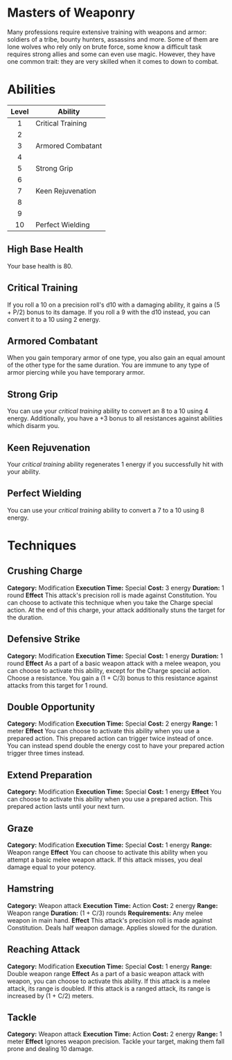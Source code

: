 # Masters of Weaponry
Many professions require extensive training with weapons and armor: soldiers of a tribe, bounty hunters, assassins and more. Some of them are lone wolves who rely only on brute force, some know a difficult task requires strong allies and some can even use magic. However, they have one common trait: they are very skilled when it comes to down to combat.

# Abilities
| Level | Ability           |
| :---: | ----------------- |
|   1   | Critical Training |
|   2   |                   |
|   3   | Armored Combatant |
|   4   |                   |
|   5   | Strong Grip       |
|   6   |                   |
|   7   | Keen Rejuvenation |
|   8   |                   |
|   9   |                   |
|  10   | Perfect Wielding  |
## High Base Health
Your base health is 80.

## Critical Training
If you roll a 10 on a precision roll's d10 with a damaging ability, it gains a (5 + P/2) bonus to its damage. 
If you roll a 9 with the d10 instead, you can convert it to a 10 using 2 energy.

## Armored Combatant
When you gain temporary armor of one type, you also gain an equal amount of the other type for the same duration. You are immune to any type of armor piercing while you have temporary armor.

## Strong Grip
You can use your *critical training* ability to convert an 8 to a 10 using 4 energy. Additionally, you have a +3 bonus to all resistances against abilities which disarm you.

## Keen Rejuvenation
Your *critical training* ability regenerates 1 energy if you successfully hit with your ability. 

## Perfect Wielding
You can use your *critical training* ability to convert a 7 to a 10 using 8 energy. 



# Techniques
## Crushing Charge
**Category:** Modification
**Execution Time:** Special
**Cost:** 3 energy
**Duration:** 1 round
**Effect**
	This attack's precision roll is made against Constitution.
	You can choose to activate this technique when you take the Charge special action.
	At the end of this charge, your attack additionally stuns the target for the duration.

## Defensive Strike
**Category:** Modification
**Execution Time:** Special
**Cost:** 1 energy
**Duration:** 1 round
**Effect**
	As a part of a basic weapon attack with a melee weapon, you can choose to activate this ability, except for the Charge special action.
	Choose a resistance. You gain a (1 + C/3) bonus to this resistance against attacks from this target for 1 round.

## Double Opportunity
**Category:** Modification
**Execution Time:** Special
**Cost:** 2 energy
**Range:** 1 meter
**Effect**
	You can choose to activate this ability when you use a prepared action. This prepared action can trigger twice instead of once. You can instead spend double the energy cost to have your prepared action trigger three times instead.

## Extend Preparation
**Category:** Modification
**Execution Time:** Special
**Cost:** 1 energy
**Effect**
	You can choose to activate this ability when you use a prepared action. This prepared action lasts until your next turn.

## Graze
**Category:** Modification
**Execution Time:** Special
**Cost:** 1 energy
**Range:** Weapon range
**Effect**
	You can choose to activate this ability when you attempt a basic melee weapon attack. If this attack misses, you deal damage equal to your potency.

## Hamstring
**Category:** Weapon attack
**Execution Time:** Action
**Cost:** 2 energy
**Range:** Weapon range
**Duration:** (1 + C/3) rounds
**Requirements:**
	Any melee weapon in main hand.
**Effect**
	This attack's precision roll is made against Constitution.
	Deals half weapon damage.
	Applies slowed for the duration.

## Reaching Attack
**Category:** Modification
**Execution Time:** Special 
**Cost:** 1 energy
**Range:** Double weapon range
**Effect**
	As a part of a basic weapon attack with weapon, you can choose to activate this ability.
	If this attack is a melee attack, its range is doubled.
	If this attack is a ranged attack, its range is increased by (1 + C/2) meters.

## Tackle
**Category:** Weapon attack
**Execution Time:** Action
**Cost:** 2 energy
**Range:** 1 meter
**Effect**
	Ignores weapon precision.
	Tackle your target, making them fall prone and dealing 10 damage.

